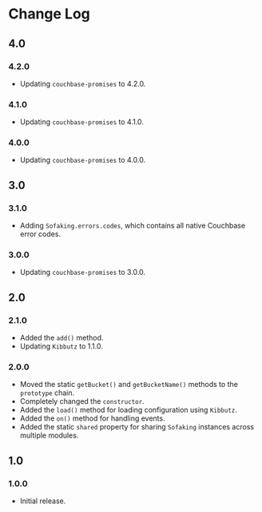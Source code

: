 # Change Log

## 4.0

### 4.2.0

  * Updating `couchbase-promises` to 4.2.0.
  
### 4.1.0

  * Updating `couchbase-promises` to 4.1.0.

### 4.0.0

  * Updating `couchbase-promises` to 4.0.0.

## 3.0

### 3.1.0

  * Adding `Sofaking.errors.codes`, which contains all native Couchbase error codes.

### 3.0.0

  * Updating `couchbase-promises` to 3.0.0.

## 2.0

### 2.1.0

  * Added the `add()` method.
  * Updating `Kibbutz` to 1.1.0.

### 2.0.0

  * Moved the static `getBucket()` and `getBucketName()` methods to the `prototype` chain.
  * Completely changed the `constructor`.
  * Added the `load()` method for loading configuration using `Kibbutz`.
  * Added the `on()` method for handling events.
  * Added the static `shared` property for sharing `Sofaking` instances across multiple modules.

## 1.0

### 1.0.0
  * Initial release.
